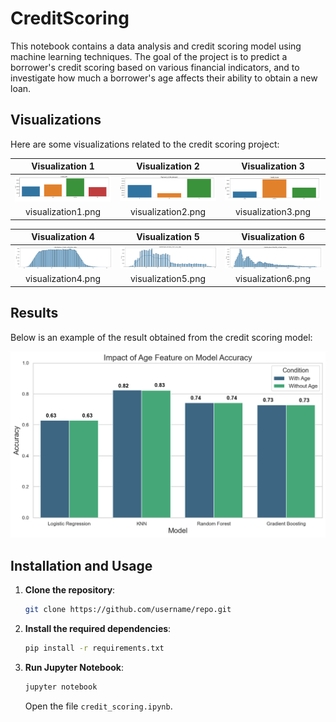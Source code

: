 # CreditScoring

This notebook contains a data analysis and credit scoring model using machine learning techniques. The goal of the project is to predict a borrower's credit scoring based on various financial indicators, and to investigate how much a borrower's age affects their ability to obtain a new loan.

## Visualizations

Here are some visualizations related to the credit scoring project:

| Visualization 1 | Visualization 2 | Visualization 3 |
|:---------------:|:---------------:|:---------------:|
| ![Visualization 1](data/category_plots/credit_mix.png) | ![Visualization 2](data/category_plots/payment_of_min_amount.png) | ![Visualization 3](data/category_plots/credit_score.png) |
| visualization1.png | visualization2.png | visualization3.png |

| Visualization 4 | Visualization 5 | Visualization 6 |
|:---------------:|:---------------:|:---------------:|
| ![Visualization 4](data/number_plots/distribution_of_credit_utilization_ratio.png) | ![Visualization 5](data/number_plots/distribution_of_dalay_from_due_date.png) | ![Visualization 6](data/number_plots/distribution_of_monthly_inhand_salary.png) |
| visualization4.png | visualization5.png | visualization6.png |

## Results
Below is an example of the result obtained from the credit scoring model:

![Result](data/result.png)

## Installation and Usage

1. **Clone the repository**:
    ```bash
    git clone https://github.com/username/repo.git
    ```

2. **Install the required dependencies**:
    ```bash
    pip install -r requirements.txt
    ```

3. **Run Jupyter Notebook**:
    ```bash
    jupyter notebook
    ```
   Open the file `credit_scoring.ipynb`.
